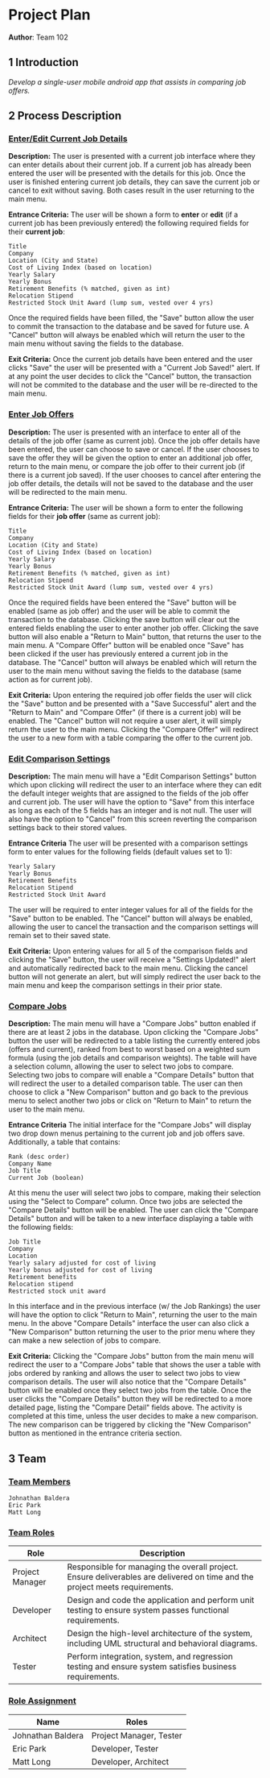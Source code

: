 # Project Plan

**Author**: Team 102

## 1 Introduction

*Develop a single-user mobile android app that assists in comparing job offers.*

## 2 Process Description

### **<ins>Enter/Edit Current Job Details</ins>**

**Description:**
The user is presented with a current job interface where they can enter details about their current job. If a current job has already been entered the user will be presented with the details for this job. Once the user is finished entering current job details, they can save the current job or cancel to exit without saving.  Both cases result in the user returning to the main menu.

**Entrance Criteria:**
The user will be shown a form to **enter** or **edit** (if a current job has been previously entered) the following required fields for their **current job**: 
	
	Title
	Company
	Location (City and State)
	Cost of Living Index (based on location)
	Yearly Salary
	Yearly Bonus
	Retirement Benefits (% matched, given as int)
	Relocation Stipend
	Restricted Stock Unit Award (lump sum, vested over 4 yrs)
	
Once the required fields have been filled, the "Save" button allow the user to commit the transaction to the database and be saved for future use. 
A "Cancel" button will always be enabled which will return the user to the main menu without saving the fields to the database.

**Exit Criteria:**
Once the current job details have been entered and the user clicks "Save" the user will be presented with a "Current Job Saved!" alert.  If at any point the user decides to click the "Cancel" button, the transaction will not be commited to the database and the user will be re-directed to the main menu.  
	
### **<ins>Enter Job Offers</ins>**

**Description:**
The user is presented with an interface to enter all of the details of the job offer (same as current job). Once the job offer details have been entered, the user can choose to save or cancel. If the user chooses to save the offer they will be given the option to enter an additional job offer, return to the main menu, or compare the job offer to their current job (if there is a current job saved). If the user chooses to cancel after entering the job offer details, the details will not be saved to the database and the user will be redirected to the main menu.
	
**Entrance Criteria:** 
The user will be shown a form to enter the following fields for their **job offer** (same as current job): 
		
	Title
	Company
	Location (City and State)
	Cost of Living Index (based on location)
	Yearly Salary
	Yearly Bonus
	Retirement Benefits (% matched, given as int)
	Relocation Stipend
	Restricted Stock Unit Award (lump sum, vested over 4 yrs)
		
Once the required fields have been entered the "Save" button will be enabled (same as job offer) and the user will be able to commit the transaction to the database. Clicking the save button will clear out the entered fields enabling the user to enter another job offer.  Clicking the save button will also enable a "Return to Main" button, that returns the user to the main menu.  A "Compare Offer" button will be enabled once "Save" has been clicked if the user has previously entered a current job in the database. The "Cancel" button will always be enabled which will return the user to the main menu without saving the fields to the database (same action as for current job).

**Exit Criteria:**
Upon entering the required job offer fields the user will click the "Save" button and be presented with a "Save Successful" alert and the "Return to Main" and "Compare Offer" (if there is a current job) will be enabled. The "Cancel" button will not require a user alert, it will simply return the user to the main menu. Clicking the "Compare Offer" will redirect the user to a new form with a table comparing the offer to the current job.
 	
### **<ins>Edit Comparison Settings</ins>**

**Description:**
The main menu will have a "Edit Comparison Settings" button which upon clicking will redirect the user to an interface where they can edit the default integer weights that are assigned to the fields of the job offer and current job. The user will have the option to "Save" from this interface as long as each of the 5 fields has an integer and is not null. The user will also have the option to "Cancel" from this screen reverting the comparison settings back to their stored values.

**Entrance Criteria**
The user will be presented with a comparison settings form to enter values for the following fields (default values set to 1):

	Yearly Salary
	Yearly Bonus
	Retirement Benefits
	Relocation Stipend
	Restricted Stock Unit Award

The user will be required to enter integer values for all of the fields for the "Save" button to be enabled. The "Cancel" button will always be enabled, allowing the user to cancel the transaction and the comparison settings will remain set to their saved state.

**Exit Criteria:**
Upon entering values for all 5 of the comparison fields and clicking the "Save" button, the user will receive a "Settings Updated!" alert and automatically redirected back to the main menu. Clicking the cancel button will not generate an alert, but will simply redirect the user back to the main menu and keep the comparison settings in their prior state. 

### **<ins>Compare Jobs</ins>**

**Description:**
The main menu will have a "Compare Jobs" button enabled if there are at least 2 jobs in the database. Upon clicking the "Compare Jobs" button the user will be redirected to a table listing the currently entered jobs (offers and current), ranked from best to worst based on a weighted sum formula (using the job details and comparison weights). The table will have a selection column, allowing the user to select two jobs to compare. Selecting two jobs to compare will enable a "Compare Details" button that will redirect the user to a detailed comparison table. The user can then choose to click a "New Comparison" button and go back to the previous menu to select another two jobs or click on "Return to Main" to return the user to the main menu.

**Entrance Criteria**
The initial interface for the "Compare Jobs" will display two drop down menus pertaining to the current job and job offers save.  Additionally, a table that contains:
	
	Rank (desc order)
	Company Name
	Job Title
	Current Job (boolean)

At this menu the user will select two jobs to compare, making their selection using the "Select to Compare" column. Once two jobs are selected the "Compare Details" button will be enabled. The user can click the "Compare Details" button and will be taken to a new interface displaying a table with the following fields:
	
	Job Title
	Company
	Location
	Yearly salary adjusted for cost of living
	Yearly bonus adjusted for cost of living
	Retirement benefits
	Relocation stipend
	Restricted stock unit award

In this interface and in the previous interface (w/ the Job Rankings) the user will have the option to click "Return to Main", returning the user to the main menu. In the above "Compare Details" interface the user can also click a "New Comparison" button returning the user to the prior menu where they can make a new selection of jobs to compare.

**Exit Criteria:**
Clicking the "Compare Jobs" button from the main menu will redirect the user to a "Compare Jobs" table that shows the user a table with jobs ordered by ranking and allows the user to select two jobs to view comparison details. The user will also notice that the "Compare Details" button will be enabled once they select two jobs from the table.  Once the user clicks the "Compare Details" button they will be redirected to a more detailed page, listing the "Compare Detail" fields above. The activity is completed at this time, unless the user decides to make a new comparison. The new comparison can be triggered by clicking the "New Comparison" button as mentioned in the entrance criteria section.

## 3 Team

### <ins>Team Members</ins>

	Johnathan Baldera
	Eric Park
	Matt Long

### <ins>Team Roles</ins>

Role | Description
--- | ---
Project Manager | Responsible for managing the overall project. Ensure deliverables are delivered on time and the project meets requirements.
Developer | Design and code the application and perform unit testing to ensure system passes functional requirements.
Architect | Design the high-level architecture of the system, including UML structural and behavioral diagrams.
Tester | Perform integration, system, and regression testing and ensure system satisfies business requirements.
	
### <ins>Role Assignment</ins>

Name | Roles
--- | ---
Johnathan Baldera | Project Manager, Tester
Eric Park | Developer, Tester
Matt Long | Developer, Architect
